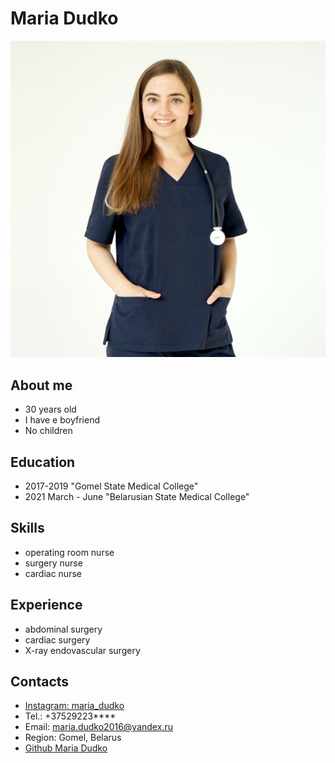 # Maria Dudko

![photo](img/DSC01397.JPG) 

## About me
* 30 years old
* I have e boyfriend 
* No children

## Education
* 2017-2019 "Gomel State Medical College"
* 2021 March - June "Belarusian State Medical College"

## Skills
* operating room nurse
* surgery nurse
* cardiac nurse

## Experience
* abdominal surgery
* cardiac surgery
* X-ray endovascular surgery

## Contacts
* [Instagram: maria_dudko](https://www.instagram.com/maria_dudko/)
* Tel.: +37529223****
* Email: maria.dudko2016@yandex.ru
* Region: Gomel, Belarus
* [Github Maria Dudko](https://github.com/mariadudko) 



